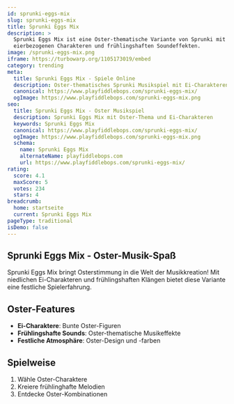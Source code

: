 ```yaml
---
id: sprunki-eggs-mix
slug: sprunki-eggs-mix
title: Sprunki Eggs Mix
description: >
  Sprunki Eggs Mix ist eine Oster-thematische Variante von Sprunki mit
  eierbezogenen Charakteren und frühlingshaften Soundeffekten.
image: /sprunki-eggs-mix.png
iframe: https://turbowarp.org/1105173019/embed
category: trending
meta:
  title: Sprunki Eggs Mix - Spiele Online
  description: Oster-thematisches Sprunki Musikspiel mit Ei-Charakteren
  canonical: https://www.playfiddlebops.com/sprunki-eggs-mix/
  ogImage: https://www.playfiddlebops.com/sprunki-eggs-mix.png
seo:
  title: Sprunki Eggs Mix - Oster Musikspiel
  description: Sprunki Eggs Mix mit Oster-Thema und Ei-Charakteren
  keywords: Sprunki Eggs Mix
  canonical: https://www.playfiddlebops.com/sprunki-eggs-mix/
  ogImage: https://www.playfiddlebops.com/sprunki-eggs-mix.png
  schema:
    name: Sprunki Eggs Mix
    alternateName: playfiddlebops.com
    url: https://www.playfiddlebops.com/sprunki-eggs-mix/
rating:
  score: 4.1
  maxScore: 5
  votes: 234
  stars: 4
breadcrumb:
  home: startseite
  current: Sprunki Eggs Mix
pageType: traditional
isDemo: false
---
```


## Sprunki Eggs Mix - Oster-Musik-Spaß

Sprunki Eggs Mix bringt Osterstimmung in die Welt der Musikkreation! Mit niedlichen Ei-Charakteren und frühlingshaften Klängen bietet diese Variante eine festliche Spielerfahrung.

## Oster-Features
- **Ei-Charaktere**: Bunte Oster-Figuren
- **Frühlingshafte Sounds**: Oster-thematische Musikeffekte
- **Festliche Atmosphäre**: Oster-Design und -farben

## Spielweise
1. Wähle Oster-Charaktere
2. Kreiere frühlinghafte Melodien
3. Entdecke Oster-Kombinationen